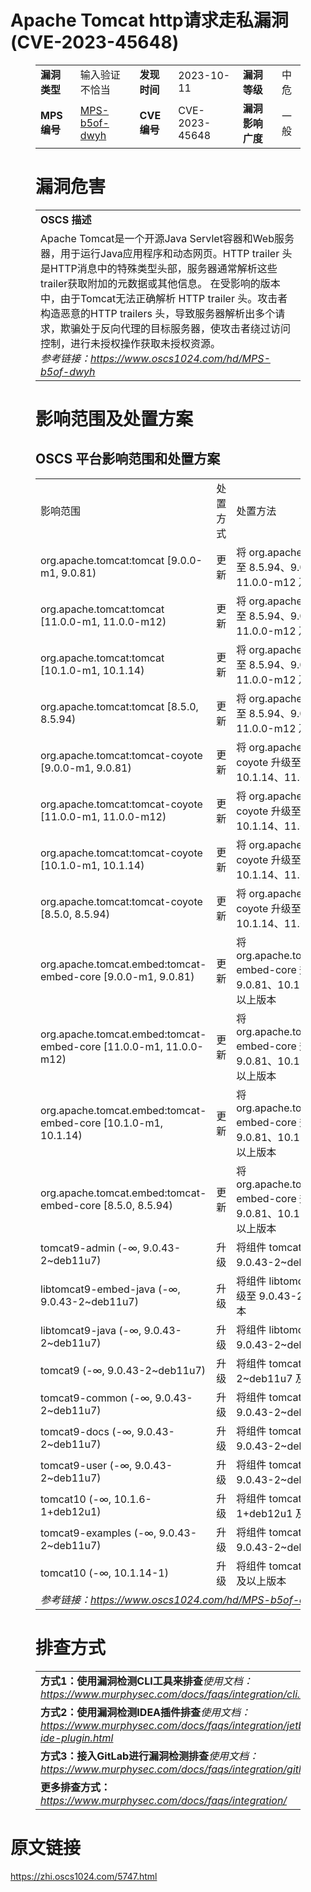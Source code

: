 # Apache Tomcat http请求走私漏洞 (CVE-2023-45648)
<figure class="wp-block-table">
    <table>
        <tbody>
        <tr>
            <td><strong>漏洞类型</strong></td>
            <td>输入验证不恰当</td>
            <td><strong>发现时间</strong></td>
            <td>2023-10-11</td>
            <td><strong>漏洞等级</strong></td>
            <td>中危</td>
        </tr>
        <tr>
            <td><strong>MPS编号</strong></td>
            <td><a href="https://www.oscs1024.com/hd/MPS-b5of-dwyh">MPS-b5of-dwyh</a></td>
            <td><strong>CVE编号</strong></td>
            <td>CVE-2023-45648</td>
            <td><strong>漏洞影响广度</strong></td>
            <td>一般</td>
        </tr>
        </tbody>
    </table>
</figure>


<figure class="wp-block-table">
    <h1 class="wp-block-heading">漏洞危害</h1>
    <table>
        <tbody>
        <tr>
            <td><strong>OSCS 描述</strong></td>
        </tr>
        <tr>
            <td>Apache Tomcat是一个开源Java Servlet容器和Web服务器，用于运行Java应用程序和动态网页。HTTP trailer 头是HTTP消息中的特殊类型头部，服务器通常解析这些trailer获取附加的元数据或其他信息。
在受影响的版本中，由于Tomcat无法正确解析 HTTP trailer 头。攻击者构造恶意的HTTP trailers 头，导致服务器解析出多个请求，欺骗处于反向代理的目标服务器，使攻击者绕过访问控制，进行未授权操作获取未授权资源。<br><em>参考链接：<a
                    href="https://www.oscs1024.com/hd/MPS-b5of-dwyh">https://www.oscs1024.com/hd/MPS-b5of-dwyh</a></em>
            </td>
        </tr>
        </tbody>
    </table>
</figure>


<figure class="wp-block-table alignleft">
    <h1 class="wp-block-heading">影响范围及处置方案</h1>
    <h2 class="wp-block-heading"><strong>OSCS</strong> <strong>平台影响范围和处置方案</strong></h2>
    <table>
        <tbody>
        <tr>
            <td>影响范围</td>
            <td>处置方式</td>
            <td>处置方法</td>
        </tr>
        <tr><td rowspan="1">org.apache.tomcat:tomcat [9.0.0-m1, 9.0.81)</td><td>更新</td><td>将 org.apache.tomcat:tomcat 升级至 8.5.94、9.0.81、10.1.14、11.0.0-m12 及以上版本</td></tr><tr><td rowspan="1">org.apache.tomcat:tomcat [11.0.0-m1, 11.0.0-m12)</td><td>更新</td><td>将 org.apache.tomcat:tomcat 升级至 8.5.94、9.0.81、10.1.14、11.0.0-m12 及以上版本</td></tr><tr><td rowspan="1">org.apache.tomcat:tomcat [10.1.0-m1, 10.1.14)</td><td>更新</td><td>将 org.apache.tomcat:tomcat 升级至 8.5.94、9.0.81、10.1.14、11.0.0-m12 及以上版本</td></tr><tr><td rowspan="1">org.apache.tomcat:tomcat [8.5.0, 8.5.94)</td><td>更新</td><td>将 org.apache.tomcat:tomcat 升级至 8.5.94、9.0.81、10.1.14、11.0.0-m12 及以上版本</td></tr><tr><td rowspan="1">org.apache.tomcat:tomcat-coyote [9.0.0-m1, 9.0.81)</td><td>更新</td><td>将 org.apache.tomcat:tomcat-coyote 升级至 8.5.94、9.0.81、10.1.14、11.0.0-m12 及以上版本</td></tr><tr><td rowspan="1">org.apache.tomcat:tomcat-coyote [11.0.0-m1, 11.0.0-m12)</td><td>更新</td><td>将 org.apache.tomcat:tomcat-coyote 升级至 8.5.94、9.0.81、10.1.14、11.0.0-m12 及以上版本</td></tr><tr><td rowspan="1">org.apache.tomcat:tomcat-coyote [10.1.0-m1, 10.1.14)</td><td>更新</td><td>将 org.apache.tomcat:tomcat-coyote 升级至 8.5.94、9.0.81、10.1.14、11.0.0-m12 及以上版本</td></tr><tr><td rowspan="1">org.apache.tomcat:tomcat-coyote [8.5.0, 8.5.94)</td><td>更新</td><td>将 org.apache.tomcat:tomcat-coyote 升级至 8.5.94、9.0.81、10.1.14、11.0.0-m12 及以上版本</td></tr><tr><td rowspan="1">org.apache.tomcat.embed:tomcat-embed-core [9.0.0-m1, 9.0.81)</td><td>更新</td><td>将 org.apache.tomcat.embed:tomcat-embed-core 升级至 8.5.94、9.0.81、10.1.14、11.0.0-m12 及以上版本</td></tr><tr><td rowspan="1">org.apache.tomcat.embed:tomcat-embed-core [11.0.0-m1, 11.0.0-m12)</td><td>更新</td><td>将 org.apache.tomcat.embed:tomcat-embed-core 升级至 8.5.94、9.0.81、10.1.14、11.0.0-m12 及以上版本</td></tr><tr><td rowspan="1">org.apache.tomcat.embed:tomcat-embed-core [10.1.0-m1, 10.1.14)</td><td>更新</td><td>将 org.apache.tomcat.embed:tomcat-embed-core 升级至 8.5.94、9.0.81、10.1.14、11.0.0-m12 及以上版本</td></tr><tr><td rowspan="1">org.apache.tomcat.embed:tomcat-embed-core [8.5.0, 8.5.94)</td><td>更新</td><td>将 org.apache.tomcat.embed:tomcat-embed-core 升级至 8.5.94、9.0.81、10.1.14、11.0.0-m12 及以上版本</td></tr><tr><td rowspan="1">tomcat9-admin (-∞, 9.0.43-2~deb11u7)</td><td>升级</td><td>将组件 tomcat9-admin 升级至 9.0.43-2~deb11u7 及以上版本</td></tr><tr><td rowspan="1">libtomcat9-embed-java (-∞, 9.0.43-2~deb11u7)</td><td>升级</td><td>将组件 libtomcat9-embed-java 升级至 9.0.43-2~deb11u7 及以上版本</td></tr><tr><td rowspan="1">libtomcat9-java (-∞, 9.0.43-2~deb11u7)</td><td>升级</td><td>将组件 libtomcat9-java 升级至 9.0.43-2~deb11u7 及以上版本</td></tr><tr><td rowspan="1">tomcat9 (-∞, 9.0.43-2~deb11u7)</td><td>升级</td><td>将组件 tomcat9 升级至 9.0.43-2~deb11u7 及以上版本</td></tr><tr><td rowspan="1">tomcat9-common (-∞, 9.0.43-2~deb11u7)</td><td>升级</td><td>将组件 tomcat9-common 升级至 9.0.43-2~deb11u7 及以上版本</td></tr><tr><td rowspan="1">tomcat9-docs (-∞, 9.0.43-2~deb11u7)</td><td>升级</td><td>将组件 tomcat9-docs 升级至 9.0.43-2~deb11u7 及以上版本</td></tr><tr><td rowspan="1">tomcat9-user (-∞, 9.0.43-2~deb11u7)</td><td>升级</td><td>将组件 tomcat9-user 升级至 9.0.43-2~deb11u7 及以上版本</td></tr><tr><td rowspan="1">tomcat10 (-∞, 10.1.6-1+deb12u1)</td><td>升级</td><td>将组件 tomcat10 升级至 10.1.6-1+deb12u1 及以上版本</td></tr><tr><td rowspan="1">tomcat9-examples (-∞, 9.0.43-2~deb11u7)</td><td>升级</td><td>将组件 tomcat9-examples 升级至 9.0.43-2~deb11u7 及以上版本</td></tr><tr><td rowspan="1">tomcat10 (-∞, 10.1.14-1)</td><td>升级</td><td>将组件 tomcat10 升级至 10.1.14-1 及以上版本</td></tr>
        <tr>
            <td colspan="3"><em>参考链接：</em><em><a
                    href="https://www.oscs1024.com/hd/MPS-b5of-dwyh">https://www.oscs1024.com/hd/MPS-b5of-dwyh</a></em></td>
        </tr>
        </tbody>
    </table>
</figure>


<figure class="wp-block-table">
    <h1 class="wp-block-heading">排查方式</h1>
    <table>
        <tbody>
        <tr>
            <td><strong>方式1：使用漏洞检测CLI工具来排查</strong><em>使用文档：<a
                    href="https://www.murphysec.com/docs/faqs/integration/cli.html">https://www.murphysec.com/docs/faqs/integration/cli.html</a></em>
            </td>
        </tr>
        <tr>
            <td><strong>方式2：使用漏洞检测IDEA插件排查</strong><em>使用文档：<a
                    href="https://www.murphysec.com/docs/faqs/integration/jetbrains-ide-plugin.html">https://www.murphysec.com/docs/faqs/integration/jetbrains-ide-plugin.html</a></em>
            </td>
        </tr>
        <tr>
            <td><strong>方式3：接入GitLab进行漏洞检测排查</strong><em>使用文档：<a
                    href="https://www.murphysec.com/docs/faqs/integration/gitlab.html">https://www.murphysec.com/docs/faqs/integration/gitlab.html</a></em>
            </td>
        </tr>
        <tr>
            <td><strong>更多排查方式：</strong><em><a
                    href="https://www.murphysec.com/docs/faqs/integration/">https://www.murphysec.com/docs/faqs/integration/</a></em>
            </td>
        </tr>
        </tbody>
    </table>
</figure>
<h1>原文链接</h1>
<p><a href="https://zhi.oscs1024.com/5747.html">https://zhi.oscs1024.com/5747.html</a></p>
